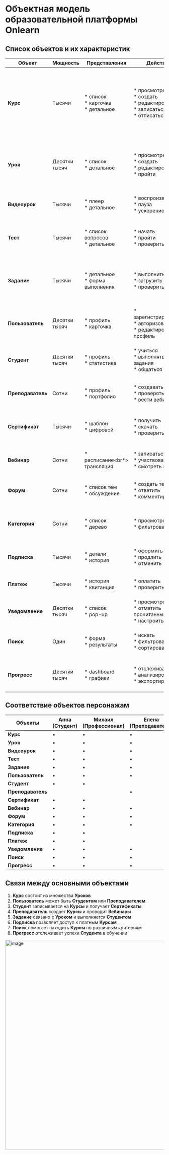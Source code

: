 # Объектная модель образовательной платформы Onlearn

## Список объектов и их характеристик

| Объект | Мощность | Представления | Действия | Атрибуты |
|---|---|---|---|---|
| **Курс** | Тысячи | * список<br>* карточка<br>* детальное | * просмотреть<br>* создать<br>* редактировать<br>* записаться<br>* отписаться | * название<br>* описание<br>* автор<br>* категория<br>* уровень сложности<br>* продолжительность<br>* рейтинг<br>* статус (активный/архивный) |
| **Урок** | Десятки тысяч | * список<br>* детальное | * просмотреть<br>* создать<br>* редактировать<br>* пройти | * название<br>* тип (видео/текст/тест)<br>* продолжительность<br>* порядковый номер<br>* материалы |
| **Видеоурок** | Тысячи | * плеер<br>* детальное | * воспроизвести<br>* пауза<br>* ускорение | * длительность<br>* качество<br>* субтитры<br>* транскрипция |
| **Тест** | Тысячи | * список вопросов<br>* детальное | * начать<br>* пройти<br>* проверить | * количество вопросов<br>* время на выполнение<br>* проходной балл<br>* тип вопросов |
| **Задание** | Тысячи | * детальное<br>* форма выполнения | * выполнить<br>* загрузить работу<br>* проверить | * тип (практическое/теоретическое)<br>* дедлайн<br>* максимальный балл<br>* критерии оценки |
| **Пользователь** | Десятки тысяч | * профиль<br>* карточка | * зарегистрироваться<br>* авторизоваться<br>* редактировать профиль | * имя<br>* email<br>* роль<br>* аватар<br>* прогресс обучения |
| **Студент** | Десятки тысяч | * профиль<br>* статистика | * учиться<br>* выполнять задания<br>* общаться | * завершенные курсы<br>* текущие курсы<br>* средний балл<br>* достижения |
| **Преподаватель** | Сотни | * профиль<br>* портфолио | * создавать курсы<br>* проверять работы<br>* вести вебинары | * специализация<br>* рейтинг<br>* количество курсов<br>* отзывы |
| **Сертификат** | Тысячи | * шаблон<br>* цифровой | * получить<br>* скачать<br>* проверить | * номер<br>* дата выдачи<br>* курс<br>* оценки<br>* QR-код |
| **Вебинар** | Сотни | * расписание<br*> трансляция | * записаться<br>* участвовать<br>* смотреть запись | * дата и время<br>* длительность<br>* список участников<br>* запись |
| **Форум** | Сотни | * список тем<br>* обсуждение | * создать тему<br>* ответить<br>* комментировать | * темы<br>* сообщения<br>* дата создания<br>* автор |
| **Категория** | Сотни | * список<br>* дерево | * просмотреть<br>* фильтровать | * название<br>* описание<br>* родительская категория<br>* количество курсов |
| **Подписка** | Тысячи | * детали<br>* история | * оформить<br>* продлить<br>* отменить | * тип<br>* стоимость<br>* период<br>* статус |
| **Платеж** | Тысячи | * история<br>* квитанция | * оплатить<br>* проверить статус | * сумма<br>* способ оплаты<br>* статус<br>* дата |
| **Уведомление** | Десятки тысяч | * список<br>* pop-up | * просмотреть<br>* отметить прочитанным<br>* настроить | * тип<br>* содержание<br>* дата<br>* статус прочтения |
| **Поиск** | Один | * форма<br>* результаты | * искать<br>* фильтровать<br>* сортировать | * запрос<br>* категория<br>* уровень сложности<br>* рейтинг |
| **Прогресс** | Десятки тысяч | * dashboard<br>* графики | * отслеживать<br>* анализировать<br>* экспортировать | * завершенные уроки<br>* оценки<br>* время обучения<br>* достижения |

## Соответствие объектов персонажам

| Объекты |  Анна (Студент) | Михаил (Профессионал) | Елена (Преподаватель) | Администратор |
|---|---|---|---|---|
| **Курс** | • | • | • | • |
| **Урок** | • | • | • | • |
| **Видеоурок** | • | • | • | • |
| **Тест** | • | • | • | • |
| **Задание** | • | • | • | • |
| **Пользователь** | • | • | • | • |
| **Студент** | • | • | | |
| **Преподаватель** | | | • | |
| **Сертификат** | • | • | | • |
| **Вебинар** | • | • | • | • |
| **Форум** | • | • | • | • |
| **Категория** | • | • | • | • |
| **Подписка** | • | • | | • |
| **Платеж** | • | • | | • |
| **Уведомление** | • | • | • | • |
| **Поиск** | • | • | • | • |
| **Прогресс** | • | • | • | • |

## Связи между основными объектами

1. **Курс** состоит из множества **Уроков**
2. **Пользователь** может быть **Студентом** или **Преподавателем**
3. **Студент** записывается на **Курсы** и получает **Сертификаты**
4. **Преподаватель** создает **Курсы** и проводит **Вебинары**
5. **Задание** связано с **Уроком** и выполняется **Студентом**
6. **Подписка** позволяет доступ к платным **Курсам**
7. **Поиск** помогает находить **Курсы** по различным критериям
8. **Прогресс** отслеживает успехи **Студента** в обучении

<img width="740" height="666" alt="image" src="https://github.com/user-attachments/assets/05eb07f5-9631-4adf-9444-b5826e494f8d" />



